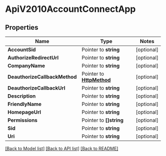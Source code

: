# ApiV2010AccountConnectApp

## Properties
Name | Type | Notes
------------ | ------------- | -------------
**AccountSid** | Pointer to **string** | [optional] 
**AuthorizeRedirectUrl** | Pointer to **string** | [optional] 
**CompanyName** | Pointer to **string** | [optional] 
**DeauthorizeCallbackMethod** | Pointer to [**HttpMethod**](http_method.md) | [optional] 
**DeauthorizeCallbackUrl** | Pointer to **string** | [optional] 
**Description** | Pointer to **string** | [optional] 
**FriendlyName** | Pointer to **string** | [optional] 
**HomepageUrl** | Pointer to **string** | [optional] 
**Permissions** | Pointer to **[]string** | [optional] 
**Sid** | Pointer to **string** | [optional] 
**Uri** | Pointer to **string** | [optional] 

[[Back to Model list]](../README.md#documentation-for-models) [[Back to API list]](../README.md#documentation-for-api-endpoints) [[Back to README]](../README.md)


